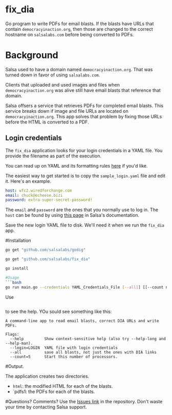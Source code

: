 # fix_dia
Go program to write PDFs for email blasts.  If the blasts have URLs that contain `democracyinaction.org`, then those are changed to the correct
hostname on `salsalabs.com` before being converted to PDFs.
# Background
Salsa used to have a domain named `democracyinaction.org`.  That was turned down in favor of using  `salsalabs.com`.

Clients that uploaded and used images and files when `democracyinaction.org` was alive still have email blasts that reference that domain.

Salsa offsers a service that retrieves PDFs for completed email blasts. This service breaks down if image and file URLs are located on
`democracyinaction.org`.  This app solves that problem by fixing those URLs before the HTML is converted to a PDF.

## Login credentials

The `fix_dia` application looks for your login credentials in a YAML file.  You provide the filename as part of the execution.

You can read up on YAML and its formatting rules [here](https://en.wikipedia.org/wiki/YAML) if you'd like.

  The easiest way to get started is to  copy the `sample_login.yaml` file and edit it.  Here's an example.
```yaml
host: wfc2.wiredforchange.com
email: chuck@echeese.bizi
password: extra-super-secret-password!
```
The `email` and `password` are the ones that you normally use to log in. The `host` can be found by using [this page](https://help.salsalabs.com/hc/en-us/articles/115000341773-Salsa-Application-Program-Interface-API-#api_host) in Salsa's documentation.

Save the new login YAML file to disk.  We'll need it when we  run the `fix_dia` app.

#Installation
```bash
go get "github.com/salsalabs/godig"

go get "github.com/salsalabs/fix_dia"

go install

#Usage
```bash
go run main.go --credentials YAML_Credentials_File [--all]] [[--count number]]
```
Use
```go run main.go --help
```
to see the help.  YOu sould see something like this:
```
A command-line app to read email blasts, correct DIA URLs and write PDFs.

Flags:
  --help         Show context-sensitive help (also try --help-long and --help-man).
  --login=LOGIN  YAML file with login credentials
  --all          save all blasts, not just the ones with DIA links
  --count=5      Start this number of processors.
```
#Output.

The application creates two directories.

* `html`: the modified HTML for each of the blasts.
* `pdfs1: the PDFs for each of the blasts.

#Questions?  Comments?
Use the [Issues link](https://github.com/salsalabs/fix_dia/issues) in the repository.  Don't waste your time by contacting Salsa support.
